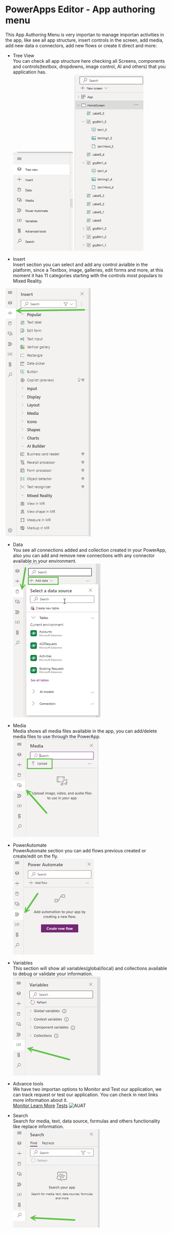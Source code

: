 # PowerApps Editor - App authoring menu

This App Authoring Menu is very importan to manage importan activities in the app, like see all app structure, insert controls in the screen, add media, add new data o connectors, add new flows or create it direct and more:<br>

* Tree View<br>
You can check all app structure here checking all Screens, components and controls(textbox, dropdowns, image control, AI and others) that you application has.<br>
![AppAuthoringMenu](/PowerApps/assets/Topic3/PAEDetails/2024-01-11_21-15-24.png)
![AppAuthoringOptions](/PowerApps/assets/Topic3/PAEDetails/2024-01-11_21-27-56.png)

* Insert<br>
Insert section you can select and add any control avialble in the platform, since a Textbox, image, galleries, edit forms and more, at this moment it has 11 categories starting with the controls most populars to Mixed Reality.<br>

![AUInsert](/PowerApps/assets/topic3_subtopics/1/2024-01-30_21-24-11.png)

* Data<br>
You see all connections added and collection created in your PowerApp, also you can add and remove new connections with any connector available in your environment.<br>
![AUData](/PowerApps/assets/topic3_subtopics/1/2024-01-30_21-24-34.png)

* Media <br>
Media shows all media files available in the app, you can add/delete media files to use through the PowerApp.<br>
![AUMedia](/PowerApps/assets/topic3_subtopics/1/2024-01-30_21-24-49.png)

* PowerAutomate<br>
PowerAutomate section you can add flows previous created or create/edit on the fly.<br>
![AUPA](/PowerApps/assets/topic3_subtopics/1/2024-01-30_21-25-10.png)

* Variables<br>
This section will show all variables(global/local) and collections available to debug or validate your information.<br>
![AUVariables](/PowerApps/assets/topic3_subtopics/1/2024-01-30_21-27-16.png)

* Advance tools<br>
We have two importan options to Monitor and Test our application, we can track request or test our application.
You can check in next links more information about it.<br>
[Monitor Learn More](https://learn.microsoft.com/en-us/power-apps/maker/monitor-canvasapps)
[Tests](https://learn.microsoft.com/en-us/power-apps/maker/canvas-apps/test-studio)
![AUAT](/PowerApps/assets/topic3_subtopics/1/2024-01-30_21-27-19.png)

* Search<br>
Search for media, text, data source, formulas and others functionality like replace information.<br>
![AUSearch](/PowerApps/assets/topic3_subtopics/1/2024-01-30_21-27-50.png)